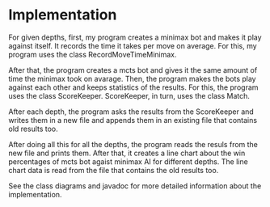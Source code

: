 Implementation
==============

For given depths, first, my program creates a minimax bot and makes it play against itself. It records the time it takes per move on average. For this, my program uses the class RecordMoveTimeMinimax.

After that, the program creates a mcts bot and gives it the same amount of time the minimax took on avarage. Then, the program makes the bots play against each other and keeps statistics of the results. For this, the program uses the class ScoreKeeper. ScoreKeeper, in turn, uses the class Match.

After each depth, the program asks the results from the ScoreKeeper and writes them in a new file and appends them in an existing file that contains old results too.

After doing all this for all the depths, the program reads the resuls from the new file and prints them. After that, it creates a line chart about the win percentages of mcts bot agaist minimax AI for different depths. The line chart data is read from the file that contains the old results too.

See the class diagrams and javadoc for more detailed information about the implementation.
